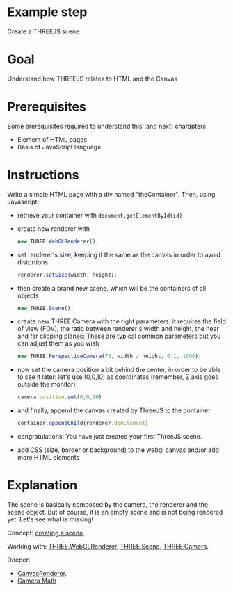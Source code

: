 Example step
============
Create a THREEJS scene

Goal
====
Understand how THREEJS relates to HTML and the Canvas

Prerequisites
=============
Some prerequisites required to understand this (and next) charapters:
+ Element of HTML pages
+ Basis of JavaScript language

Instructions
============
Write a simple HTML page with a div named "theContainer".
Then, using Javascript:
+   retrieve your container with ```document.getElementById(id)```
+   create new renderer with 

	```javascript
	new THREE.WebGLRenderer();
	```
+   set renderer's size, keeping it the same as the canvas in order to avoid distortions

	```javascript
    renderer.setSize(width, height);
    ```
+   then create a brand new scene, which will be the containers of all objects

	```javascript
    new THREE.Scene();
    ```
+   create new THREE.Camera with the right parameters: it requires the field of view (FOV), the ratio between renderer's width and height, the near and far clipping 		planes; These are typical common parameters but you can adjust them as you wish

	```javascript
    new THREE.PerspectiveCamera(75, width / height, 0.1, 1000);
	```
+   now set the camera position a bit behind the center, in order to be able to see it later: let's use (0,0,10) as coordinates (remember, Z axis goes outside the monitor)

	```javascript
    camera.position.set(0,0,10)
    ```
+   and finally, append the canvas created by ThreeJS to the container

	```javascript
    container.appendChild(renderer.domElement)
    ```
+   congratulations! You have just created your first ThreeJS scene.
+   add CSS (size, border or background) to the webgl canvas and/or add more HTML elements

Explanation
===========
The scene is basically composed by the camera, the renderer and the scene object. But of course, it is an empty scene and is not being rendered yet. Let's see what is missing!

Concept: [creating a scene](http://threejs.org/docs/#Manual/Introduction/Creating_a_scene).

Working with: [THREE.WebGLRenderer](http://threejs.org/docs/#Reference/Renderers/WebGLRenderer), [THREE.Scene](http://threejs.org/docs/#Reference/Scenes/Scene), [THREE.Camera](http://threejs.org/docs/#Reference/Cameras/Camera).

Deeper: 
+ [CanvasRenderer](http://threejs.org/docs/#Reference/Renderers/CanvasRenderer).
+ [Camera Math](http://ksimek.github.io/2013/08/13/intrinsic/)




